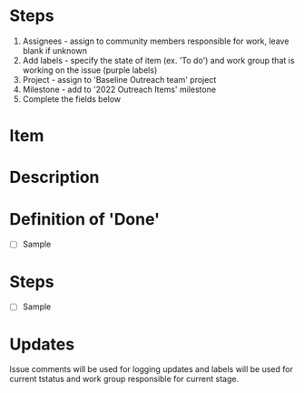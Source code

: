 # Steps
1. Assignees - assign to community members responsible for work, leave blank if unknown
2. Add labels -  specify the state of item (ex. 'To do') and work group that is working on the issue (purple labels)
3. Project - assign to 'Baseline Outreach team' project
4. Milestone - add to '2022 Outreach Items' milestone
5. Complete the fields below

# Item
<!--- Few words to describe work item-->

# Description 
<!--- Detailed description of work item-->

# Definition of 'Done'
<!--- Criteria for completing item -->
- [ ] Sample

# Steps
<!--- Describe steps for competing this item -->
- [ ] Sample

# Updates 
Issue comments will be used for logging updates and labels will be used for current tstatus and work group responsible for current stage.
